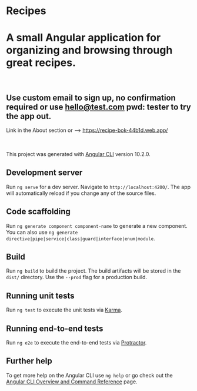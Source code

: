 # Recipes
# A small Angular application for organizing and browsing through great recipes.
<br />

## Use custom email to sign up, no confirmation required or use hello@test.com pwd: tester to try the app out.
Link in the About section or --> https://recipe-bok-44b1d.web.app/

<br /> <br />
This project was generated with [Angular CLI](https://github.com/angular/angular-cli) version 10.2.0.


## Development server

Run `ng serve` for a dev server. Navigate to `http://localhost:4200/`. The app will automatically reload if you change any of the source files.

## Code scaffolding

Run `ng generate component component-name` to generate a new component. You can also use `ng generate directive|pipe|service|class|guard|interface|enum|module`.

## Build

Run `ng build` to build the project. The build artifacts will be stored in the `dist/` directory. Use the `--prod` flag for a production build.

## Running unit tests

Run `ng test` to execute the unit tests via [Karma](https://karma-runner.github.io).

## Running end-to-end tests

Run `ng e2e` to execute the end-to-end tests via [Protractor](http://www.protractortest.org/).

## Further help

To get more help on the Angular CLI use `ng help` or go check out the [Angular CLI Overview and Command Reference](https://angular.io/cli) page.
